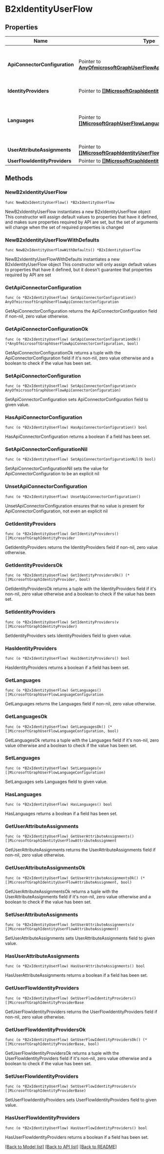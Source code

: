 # B2xIdentityUserFlow

## Properties

Name | Type | Description | Notes
------------ | ------------- | ------------- | -------------
**ApiConnectorConfiguration** | Pointer to [**AnyOfmicrosoftGraphUserFlowApiConnectorConfiguration**](anyOf&lt;microsoft.graph.userFlowApiConnectorConfiguration&gt;.md) | Configuration for enabling an API connector for use as part of the self-service sign-up user flow. You can only obtain the value of this object using Get userFlowApiConnectorConfiguration. | [optional] 
**IdentityProviders** | Pointer to [**[]MicrosoftGraphIdentityProvider**](MicrosoftGraphIdentityProvider.md) | The identity providers included in the user flow. | [optional] 
**Languages** | Pointer to [**[]MicrosoftGraphUserFlowLanguageConfiguration**](MicrosoftGraphUserFlowLanguageConfiguration.md) | The languages supported for customization within the user flow. Language customization is enabled by default in self-service sign-up user flow. You cannot create custom languages in self-service sign-up user flows. | [optional] 
**UserAttributeAssignments** | Pointer to [**[]MicrosoftGraphIdentityUserFlowAttributeAssignment**](MicrosoftGraphIdentityUserFlowAttributeAssignment.md) | The user attribute assignments included in the user flow. | [optional] 
**UserFlowIdentityProviders** | Pointer to [**[]MicrosoftGraphIdentityProviderBase**](MicrosoftGraphIdentityProviderBase.md) |  | [optional] 

## Methods

### NewB2xIdentityUserFlow

`func NewB2xIdentityUserFlow() *B2xIdentityUserFlow`

NewB2xIdentityUserFlow instantiates a new B2xIdentityUserFlow object
This constructor will assign default values to properties that have it defined,
and makes sure properties required by API are set, but the set of arguments
will change when the set of required properties is changed

### NewB2xIdentityUserFlowWithDefaults

`func NewB2xIdentityUserFlowWithDefaults() *B2xIdentityUserFlow`

NewB2xIdentityUserFlowWithDefaults instantiates a new B2xIdentityUserFlow object
This constructor will only assign default values to properties that have it defined,
but it doesn't guarantee that properties required by API are set

### GetApiConnectorConfiguration

`func (o *B2xIdentityUserFlow) GetApiConnectorConfiguration() AnyOfmicrosoftGraphUserFlowApiConnectorConfiguration`

GetApiConnectorConfiguration returns the ApiConnectorConfiguration field if non-nil, zero value otherwise.

### GetApiConnectorConfigurationOk

`func (o *B2xIdentityUserFlow) GetApiConnectorConfigurationOk() (*AnyOfmicrosoftGraphUserFlowApiConnectorConfiguration, bool)`

GetApiConnectorConfigurationOk returns a tuple with the ApiConnectorConfiguration field if it's non-nil, zero value otherwise
and a boolean to check if the value has been set.

### SetApiConnectorConfiguration

`func (o *B2xIdentityUserFlow) SetApiConnectorConfiguration(v AnyOfmicrosoftGraphUserFlowApiConnectorConfiguration)`

SetApiConnectorConfiguration sets ApiConnectorConfiguration field to given value.

### HasApiConnectorConfiguration

`func (o *B2xIdentityUserFlow) HasApiConnectorConfiguration() bool`

HasApiConnectorConfiguration returns a boolean if a field has been set.

### SetApiConnectorConfigurationNil

`func (o *B2xIdentityUserFlow) SetApiConnectorConfigurationNil(b bool)`

 SetApiConnectorConfigurationNil sets the value for ApiConnectorConfiguration to be an explicit nil

### UnsetApiConnectorConfiguration
`func (o *B2xIdentityUserFlow) UnsetApiConnectorConfiguration()`

UnsetApiConnectorConfiguration ensures that no value is present for ApiConnectorConfiguration, not even an explicit nil
### GetIdentityProviders

`func (o *B2xIdentityUserFlow) GetIdentityProviders() []MicrosoftGraphIdentityProvider`

GetIdentityProviders returns the IdentityProviders field if non-nil, zero value otherwise.

### GetIdentityProvidersOk

`func (o *B2xIdentityUserFlow) GetIdentityProvidersOk() (*[]MicrosoftGraphIdentityProvider, bool)`

GetIdentityProvidersOk returns a tuple with the IdentityProviders field if it's non-nil, zero value otherwise
and a boolean to check if the value has been set.

### SetIdentityProviders

`func (o *B2xIdentityUserFlow) SetIdentityProviders(v []MicrosoftGraphIdentityProvider)`

SetIdentityProviders sets IdentityProviders field to given value.

### HasIdentityProviders

`func (o *B2xIdentityUserFlow) HasIdentityProviders() bool`

HasIdentityProviders returns a boolean if a field has been set.

### GetLanguages

`func (o *B2xIdentityUserFlow) GetLanguages() []MicrosoftGraphUserFlowLanguageConfiguration`

GetLanguages returns the Languages field if non-nil, zero value otherwise.

### GetLanguagesOk

`func (o *B2xIdentityUserFlow) GetLanguagesOk() (*[]MicrosoftGraphUserFlowLanguageConfiguration, bool)`

GetLanguagesOk returns a tuple with the Languages field if it's non-nil, zero value otherwise
and a boolean to check if the value has been set.

### SetLanguages

`func (o *B2xIdentityUserFlow) SetLanguages(v []MicrosoftGraphUserFlowLanguageConfiguration)`

SetLanguages sets Languages field to given value.

### HasLanguages

`func (o *B2xIdentityUserFlow) HasLanguages() bool`

HasLanguages returns a boolean if a field has been set.

### GetUserAttributeAssignments

`func (o *B2xIdentityUserFlow) GetUserAttributeAssignments() []MicrosoftGraphIdentityUserFlowAttributeAssignment`

GetUserAttributeAssignments returns the UserAttributeAssignments field if non-nil, zero value otherwise.

### GetUserAttributeAssignmentsOk

`func (o *B2xIdentityUserFlow) GetUserAttributeAssignmentsOk() (*[]MicrosoftGraphIdentityUserFlowAttributeAssignment, bool)`

GetUserAttributeAssignmentsOk returns a tuple with the UserAttributeAssignments field if it's non-nil, zero value otherwise
and a boolean to check if the value has been set.

### SetUserAttributeAssignments

`func (o *B2xIdentityUserFlow) SetUserAttributeAssignments(v []MicrosoftGraphIdentityUserFlowAttributeAssignment)`

SetUserAttributeAssignments sets UserAttributeAssignments field to given value.

### HasUserAttributeAssignments

`func (o *B2xIdentityUserFlow) HasUserAttributeAssignments() bool`

HasUserAttributeAssignments returns a boolean if a field has been set.

### GetUserFlowIdentityProviders

`func (o *B2xIdentityUserFlow) GetUserFlowIdentityProviders() []MicrosoftGraphIdentityProviderBase`

GetUserFlowIdentityProviders returns the UserFlowIdentityProviders field if non-nil, zero value otherwise.

### GetUserFlowIdentityProvidersOk

`func (o *B2xIdentityUserFlow) GetUserFlowIdentityProvidersOk() (*[]MicrosoftGraphIdentityProviderBase, bool)`

GetUserFlowIdentityProvidersOk returns a tuple with the UserFlowIdentityProviders field if it's non-nil, zero value otherwise
and a boolean to check if the value has been set.

### SetUserFlowIdentityProviders

`func (o *B2xIdentityUserFlow) SetUserFlowIdentityProviders(v []MicrosoftGraphIdentityProviderBase)`

SetUserFlowIdentityProviders sets UserFlowIdentityProviders field to given value.

### HasUserFlowIdentityProviders

`func (o *B2xIdentityUserFlow) HasUserFlowIdentityProviders() bool`

HasUserFlowIdentityProviders returns a boolean if a field has been set.


[[Back to Model list]](../README.md#documentation-for-models) [[Back to API list]](../README.md#documentation-for-api-endpoints) [[Back to README]](../README.md)


